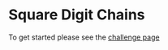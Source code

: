 # Square Digit Chains

To get started please see the [challenge page](https://projecteuler.net/problem=92)
